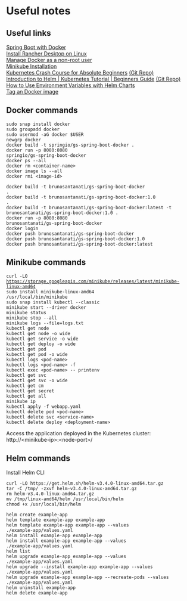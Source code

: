 # Useful notes  

## Useful links  

[Spring Boot with Docker](https://spring.io/guides/gs/spring-boot-docker/)  
[Install Rancher Desktop on Linux](https://docs.rancherdesktop.io/getting-started/installation/#linux)  
[Manage Docker as a non-root user](https://docs.docker.com/engine/install/linux-postinstall/#manage-docker-as-a-non-root-user)  
[Minikube Installation](https://minikube.sigs.k8s.io/docs/start/)  
[Kubernetes Crash Course for Absolute Beginners](https://www.youtube.com/watch?v=s_o8dwzRlu4&t=2450s) [(Git Repo)](https://gitlab.com/nanuchi/k8s-in-1-hour)  
[Introduction to Helm | Kubernetes Tutorial | Beginners Guide](https://www.youtube.com/watch?v=5_J7RWLLVeQ&list=PLGemgmMsjljTRDg6KH4MPjw0hHY9MofPo&index=87) [(Git Repo)](https://github.com/marcel-dempers/docker-development-youtube-series/tree/master/kubernetes/helm)  
[How to Use Environment Variables with Helm Charts](https://phoenixnap.com/kb/helm-environment-variables)  
[Tag an Docker image](https://docs.docker.com/engine/reference/commandline/build/#-tag-an-image--t---tag)

## Docker commands  

<code>sudo snap install docker</code>  
<code>sudo groupadd docker</code>  
<code>sudo usermod -aG docker $USER</code>  
<code>newgrp docker</code>  
<code>docker build -t springio/gs-spring-boot-docker .</code>  
<code>docker run -p 8080:8080 springio/gs-spring-boot-docker</code>  
<code>docker ps --all</code>  
<code>docker rm \<container-name\></code>  
<code>docker image ls --all</code>  
<code>docker rmi \<image-id\></code>  

<code>docker build -t brunosantanati/gs-spring-boot-docker .</code>  
<code>docker build -t brunosantanati/gs-spring-boot-docker:1.0 .</code>  
<code>docker build -t brunosantanati/gs-spring-boot-docker:latest -t brunosantanati/gs-spring-boot-docker:1.0 .</code>  
<code>docker run -p 8080:8080 brunosantanati/gs-spring-boot-docker</code>  
<code>docker login</code>  
<code>docker push brunosantanati/gs-spring-boot-docker</code>  
<code>docker push brunosantanati/gs-spring-boot-docker:1.0</code>  
<code>docker push brunosantanati/gs-spring-boot-docker:latest</code>  

## Minikube commands  

<code>curl -LO https://storage.googleapis.com/minikube/releases/latest/minikube-linux-amd64</code>  
<code>sudo install minikube-linux-amd64 /usr/local/bin/minikube</code>  
<code>sudo snap install kubectl --classic</code>  
<code>minikube start --driver docker</code>  
<code>minikube status</code>  
<code>minikube stop --all</code>  
<code>minikube logs --file=logs.txt</code>  
<code>kubectl get node</code>  
<code>kubectl get node -o wide</code>  
<code>kubectl get service -o wide</code>  
<code>kubectl get deploy -o wide</code>  
<code>kubectl get pod</code>  
<code>kubectl get pod -o wide</code>  
<code>kubectl logs \<pod-name\></code>  
<code>kubectl logs \<pod-name\> -f</code>  
<code>kubectl exec \<pod-name\> -- printenv</code>  
<code>kubectl get svc</code>  
<code>kubectl get svc -o wide</code>  
<code>kubectl get cm</code>  
<code>kubectl get secret</code>  
<code>kubectl get all</code>  
<code>minikube ip</code>  
<code>kubectl apply -f webapp.yaml</code>  
<code>kubectl delete pod \<pod-name\></code>  
<code>kubectl delete svc \<service-name\></code>  
<code>kubectl delete deploy \<deployment-name\></code>  

Access the application deployed in the Kubernetes cluster:  
http://\<minikube-ip\>:\<node-port\>/  

## Helm commands  

Install Helm CLI  
```
curl -LO https://get.helm.sh/helm-v3.4.0-linux-amd64.tar.gz
tar -C /tmp/ -zxvf helm-v3.4.0-linux-amd64.tar.gz
rm helm-v3.4.0-linux-amd64.tar.gz
mv /tmp/linux-amd64/helm /usr/local/bin/helm
chmod +x /usr/local/bin/helm
```  

<code>helm create example-app</code>  
<code>helm template example-app example-app</code>  
<code>helm template example-app example-app --values ./example-app/values.yaml</code>  
<code>helm install example-app example-app</code>  
<code>helm install example-app example-app --values ./example-app/values.yaml</code>  
<code>helm list</code>  
<code>helm upgrade example-app example-app --values ./example-app/values.yaml</code>  
<code>helm upgrade --install example-app example-app --values ./example-app/values.yaml</code>  
<code>helm upgrade example-app example-app --recreate-pods --values ./example-app/values.yaml</code>  
<code>helm uninstall example-app</code>  
<code>helm delete example-app</code>  